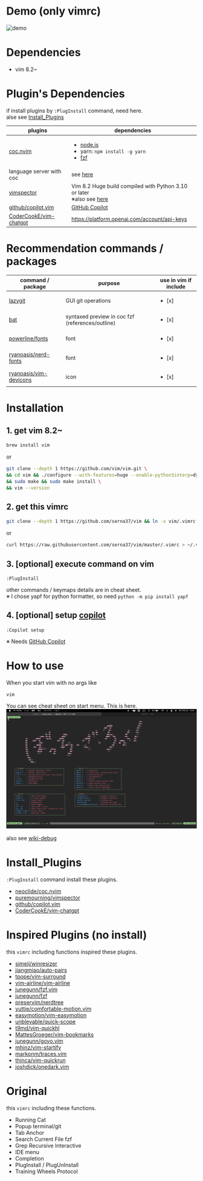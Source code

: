 # Demo (only vimrc)
![demo](sample/demo.gif)

# Dependencies
- vim 8.2~

# Plugin's Dependencies
if install plugins by `:PlugInstall` command, need here.<br>
alse see [Install_Plugins](#install_plugins)

|plugins|dependencies|
|--|--|
|[coc.nvim](https://github.com/neoclide/coc.nvim)|<ul><li>[node.js](https://github.com/nodejs/node)<li>yarn: `npm install -g yarn`<li>[fzf](https://github.com/junegunn/fzf)|
|language server with coc|see [here](https://github.com/neoclide/coc.nvim/wiki/Language-servers)|
|[vimspector](https://github.com/puremourning/vimspector)|Vim 8.2 Huge build compiled with Python 3.10 or later<br>※also see [here](https://github.com/puremourning/vimspector#dependencies)|
|[github/copilot.vim](https://github.com/github/copilot.vim)|[GitHub Copilot](https://github.com/github-copilot/signup)|
|[CoderCookE/vim-chatgpt](https://github.com/CoderCookE/vim-chatgpt)|https://platform.openai.com/account/api-keys|

# Recommendation commands / packages
|command / package|purpose|use in vim if include|
|--|--|--|
|[lazygit](https://github.com/jesseduffield/lazygit)|GUI git operations|<ul><li>[x] </ul>|
|[bat](https://github.com/sharkdp/bat)|syntaxed preview in coc fzf (references/outline)|<ul><li>[x] </ul>|
|[powerline/fonts](https://github.com/powerline/fonts)|font|<ul><li>[x] </ul>|
|[ryanoasis/nerd-fonts](https://github.com/ryanoasis/nerd-fonts)|font|<ul><li>[x] </ul>|
|[ryanoasis/vim-devicons](https://github.com/ryanoasis/vim-devicons)|icon|<ul><li>[x] </ul>|

# Installation

## 1. get vim 8.2~
```sh
brew install vim
```
or
```sh
git clone --depth 1 https://github.com/vim/vim.git \
&& cd vim && ./configure --with-features=huge --enable-python3interp=dynamic \
&& sudo make && sudo make install \
&& vim --version
```

## 2. get this vimrc
```sh
git clone --depth 1 https://github.com/serna37/vim && ln -s vim/.vimrc ~/.vimrc
```
or
```sh
curl https://raw.githubusercontent.com/serna37/vim/master/.vimrc > ~/.vimrc
```

## 3. [optional] execute command on vim
```
:PlugInstall
```
other commands / keymaps details are in cheat sheet.<br>
※ I chose yapf for python formatter, so need `python -m pip install yapf`

## 4. [optional] setup [copilot](https://github.com/github/copilot.vim)
```
:Copilot setup
```
※ Needs [GitHub Copilot](https://github.com/github-copilot/signup)

# How to use
When you start vim with no args like
```
vim
```
You can see cheat sheet on start menu. This is here.
![cheat_sheet.png](sample/cheat_sheet.png)

also see [wiki-debug](https://github.com/serna37/vim/wiki/Debug)

# Install_Plugins
`:PlugInstall` command install these plugins.
- [neoclide/coc.nvim](https://github.com/neoclide/coc.nvim)
- [puremourning/vimspector](https://github.com/puremourning/vimspector)
- [github/copilot.vim](https://github.com/github/copilot.vim)
- [CoderCookE/vim-chatgpt](https://github.com/CoderCookE/vim-chatgpt)

# Inspired Plugins (no install)
this `vimrc` including functions inspired these plugins.
- [simeji/winresizer](https://github.com/simeji/winresizer)
- [jiangmiao/auto-pairs](https://github.com/jiangmiao/auto-pairs)
- [tpope/vim-surround](https://github.com/tpope/vim-surround)
- [vim-airline/vim-airline](https://github.com/vim-airline/vim-airline)
- [junegunn/fzf.vim](https://github.com/junegunn/fzf.vim)
- [junegunn/fzf](https://github.com/junegunn/fzf)
- [preservim/nerdtree](https://github.com/preservim/nerdtree)
- [yuttie/comfortable-motion.vim](https://github.com/yuttie/comfortable-motion.vim)
- [easymotion/vim-easymotion](https://github.com/easymotion/vim-easymotion)
- [unblevable/quick-scope](https://github.com/unblevable/quick-scope)
- [t9md/vim-quickhl](https://github.com/t9md/vim-quickhl)
- [MattesGroeger/vim-bookmarks](https://github.com/MattesGroeger/vim-bookmarks)
- [junegunn/goyo.vim](https://github.com/junegunn/goyo.vim)
- [mhinz/vim-startify](https://github.com/mhinz/vim-startify)
- [markonm/traces.vim](https://github.com/markonm/traces.vim)
- [thinca/vim-quickrun](https://github.com/thinca/vim-quickrun)
- [joshdick/onedark.vim](https://github.com/joshdick/onedark.vim)

# Original
this `vimrc` including these functions.
- Running Cat
- Popup terminal/git
- Tab Anchor
- Search Current File fzf
- Grep Recursive Interactive
- IDE menu
- Completion
- PlugInstall / PlugUnInstall
- Training Wheels Protocol
